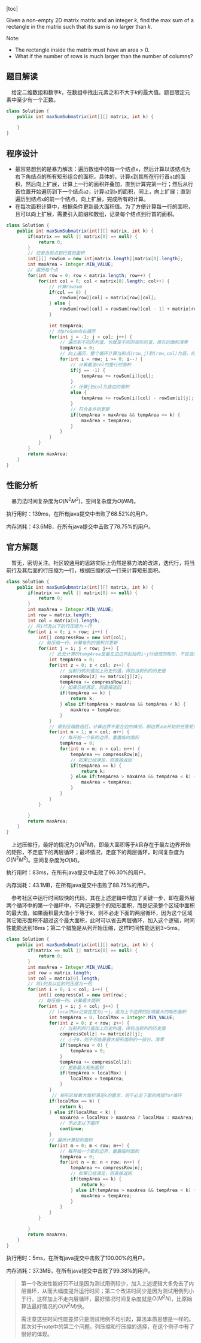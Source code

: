 [toc]

Given a non-empty 2D matrix matrix and an integer $k$, find the max sum of a rectangle in the matrix such that its sum is no larger than $k$.

Note:

* The rectangle inside the matrix must have an area > 0.
* What if the number of rows is much larger than the number of columns?



## 题目解读

&emsp;给定二维数组和数字$k$，在数组中找出元素之和不大于$k$的最大值。题目限定元素中至少有一个正数。

```java
class Solution {
    public int maxSumSubmatrix(int[][] matrix, int k) {
        
    }
}
```

## 程序设计

* 最容易想到的是暴力解法：遍历数组中的每一个结点`x`，然后计算以该结点为右下角结点的所有矩形组合的面积，具体的，计算`x`到其所在行行首`a1`的面积，然后向上扩展，计算上一行的面积并叠加，直到计算完第一行；然后从行首位置开始遍历到下一个结点`a2`，计算`a2`到`x`的面积，同上，向上扩展；直到遍历到结点`x`的前一个结点，向上扩展，完成所有的计算。
* 在每次面积计算中，根据条件更新最大面积值。为了方便计算每一行的面积，且可以向上扩展，需要引入前缀和数组，记录每个结点到行首的面积。

```java
class Solution {
    public int maxSumSubmatrix(int[][] matrix, int k) {
        if(matrix == null || matrix[0] == null) {
            return 0;
        }
        // 记录当前点到行首的面积
        int[][] rowSum = new int[matrix.length][matrix[0].length];
        int maxArea = Integer.MIN_VALUE;
        // 遍历每个点
        for(int row = 0; row < matrix.length; row++) {
            for(int col = 0; col < matrix[0].length; col++) {
                // 计算rowSum
                if(col == 0) {
                    rowSum[row][col] = matrix[row][col];
                } else {
                    rowSum[row][col] = rowSum[row][col - 1] + matrix[row][col];
                }
                
                int tempArea;
                // 对preSum向右遍历
                for(int j = -1; j < col; j++) {
                    // 遍历到不同的列值，也就是不同的矩形的宽，原先的面积清零
                    tempArea = 0;
                    // 向上遍历，整个循环计算当前点(row,j)到(row,col)为底，向上扩展的矩形的界面积
                    for(int i = row; i >= 0; i--) {
                        // 计算截至col的整行的面积
                        if(j == -1) {
                            tempArea += rowSum[i][col];
                        } 
                        // 计算j到col为底边的面积
                        else {
                            tempArea += rowSum[i][col] - rowSum[i][j];
                        }
                        // 符合条件则更新
                        if(tempArea > maxArea && tempArea <= k) {
                            maxArea = tempArea;
                        }
                    }
                }
            }
        }
        return maxArea;
    }
}
```

## 性能分析

&emsp;暴力法时间复杂度为$O(N^2M^2)$，空间复杂度为$O(NM)$。

执行用时：139ms，在所有java提交中击败了68.52%的用户。

内存消耗：43.6MB，在所有java提交中击败了78.75%的用户。

## 官方解题

&emsp;暂无，密切关注。社区较通用的思路实际上仍然是暴力法的改进，迭代行，将当前行及其后面的行压缩为一行，根据压缩的这一行来计算矩形面积。

```java
class Solution {
    public int maxSumSubmatrix(int[][] matrix, int k) {
        if(matrix == null || matrix[0] == null) {
            return 0;
        }
        int maxArea = Integer.MIN_VALUE;
        int row = matrix.length;
        int col = matrix[0].length;
        // 将i行及以下的行压缩为一行
        for(int i = 0; i < row; i++) {
            int[] compressRow = new int[col];
            // 每压缩一行，计算每列的面积并更新
            for(int j = i; j < row; j++) {
                // 此处计算的tempArea是最左边边界起始的i~j行组成的矩形，不包含所有情况
                int tempArea = 0;
                for(int z = 0; z < col; z++) {
                    // 当前行的列值加上历史列值，得到当前列的历史值
                    compressRow[z] += matrix[j][z];
                    tempArea += compressRow[z];
                    // 如果已经满足，则直接返回
                    if(tempArea == k) {
                        return k;
                    } else if(tempArea > maxArea && tempArea < k) {
                        maxArea = tempArea;
                    }
                }
                // 得到压缩数组后，计算边界不是左边的情况，即边界从m开始的任意矩形
                for(int m = 1; m < col; m++) {
                    // 每开始一个新的边界，重置临时面积
                    tempArea = 0;
                    for(int n = m; n < col; n++) {
                        tempArea += compressRow[n];
                        // 如果已经满足，则直接返回
                        if(tempArea == k) {
                            return k;
                        } else if(tempArea > maxArea && tempArea < k) {
                            maxArea = tempArea;
                        }
                    }
                }
            }

        }
        return maxArea;
    }
}
```

&emsp;上述压缩行，最好的情况为$O(N^2M)$，即最大面积等于$k$且存在于最左边界开始的矩形，不走底下的两层循环；最坏情况，走底下的两层循环，时间复杂度为$O(N^2M^2)$。空间复杂度为$O(M)$。

执行用时：83ms，在所有java提交中击败了96.30%的用户。

内存消耗：43.1MB，在所有java提交中击败了88.75%的用户。

&emsp;参考社区中运行时间较快的代码，其在上述逻辑中增加了关键一步，即在最外层两个循环中的第一个循环中，不再记录整个的矩形面积，而是记录整个区域中面积的最大值，如果面积最大值小于等于$k$，则不必走下面的两层循环，因为这个区域其它矩形面积不超过这个最大面积，此时可以省去两层循环，加入这个逻辑，时间性能能达到18ms；第二个措施是从列开始压缩，这样时间性能达到3~5ms。

```java
class Solution {
    public int maxSumSubmatrix(int[][] matrix, int k) {
        if(matrix == null || matrix[0] == null) {
            return 0;
        }
        int maxArea = Integer.MIN_VALUE;
        int row = matrix.length;
        int col = matrix[0].length;
        // 将i列及以后的列压缩为一列
        for(int i = 0; i < col; i++) {
            int[] compressCol = new int[row];
            // 每压缩一列，计算最大面积
            for(int j = i; j < col; j++) {
                // localMax记录在宽为i～j，高为上下边界的区域最大的矩形面积
                int tempArea = 0, localMax = Integer.MIN_VALUE;
                for(int z = 0; z < row; z++) {
                    // 当前列的行值加上历史列值，得到当前列的历史值
                    compressCol[z] += matrix[z][j];
                    // 小于0，则不可能是最大矩形面积的一部分，清零
                    if(tempArea < 0) {
                        tempArea = 0;
                    }
                    tempArea += compressCol[z];
                    // 更新最大矩形面积
                    if(tempArea > localMax) {
                        localMax = tempArea;
                    }
                }
                 // 矩形区域最大面积满足k的要求，则不必走下面的两层for循环
                if(localMax == k) {
                    return k;
                } else if(localMax < k) {
                    maxArea = localMax > maxArea ? localMax : maxArea;
                    // 不必走以下循环
                    continue;
                }
                // 遍历计算矩形面积
                for(int m = 0; m < row; m++) {
                    // 每开始一个新的边界，重置临时面积
                    tempArea = 0;
                    for(int n = m; n < row; n++) {
                        tempArea += compressRow[n];
                        // 如果已经满足，则直接返回
                        if(tempArea == k) {
                            return k;
                        } else if(tempArea > maxArea && tempArea < k) {
                            maxArea = tempArea;
                        }
                    }
                }
            }

        }
        return maxArea;
    }
}
```
执行用时：5ms，在所有java提交中击败了100.00%的用户。

内存消耗：37.3MB，在所有java提交中击败了99.38%的用户。

> 第一个改进性能好只不过是因为测试用例较少，加入上述逻辑大多免去了内层循环，从而大幅度提升运行时间；第二个改进时间少是因为测试用例列小于行，这样加上不走内层循环，最好情况时间复杂度就是$O(M^2N)$，比原始算法最好情况的$O(N^2M)$快。
>
> 需注意这些时间性能差异只是测试用例不均引起，算法本质思想是一样的。其次对于note中的第二个问题，列压缩和行压缩的选择，在这个例子中有了很好的体现。


